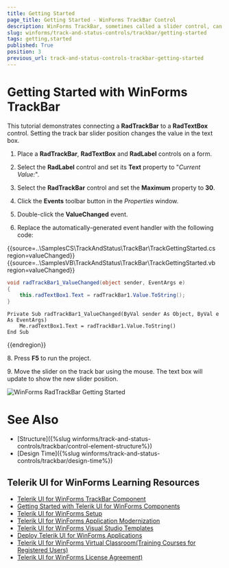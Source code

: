 ```yaml
---
title: Getting Started
page_title: Getting Started - WinForms TrackBar Control
description: WinForms TrackBar, sometimes called a slider control, can be used for navigating a large amount of information or for visually adjusting a numeric setting. 
slug: winforms/track-and-status-controls/trackbar/getting-started
tags: getting,started
published: True
position: 3
previous_url: track-and-status-controls-trackbar-getting-started
---
```


# Getting Started with WinForms TrackBar

This tutorial demonstrates connecting a **RadTrackBar** to a **RadTextBox** control. Setting the track bar slider position changes the value in the text box.
        

1. Place a __RadTrackBar__, __RadTextBox__ and __RadLabel__ controls on a form.
            

1. Select the __RadLabel__ control and set its **Text** property to "*Current Value:*".
            

1. Select the __RadTrackBar__ control and set the __Maximum__ property to __30__.
            

1. Click the __Events__ toolbar button in the *Properties* window.
            

1. Double-click the __ValueChanged__ event.
            

1. Replace the automatically-generated event handler with the following code:

{{source=..\SamplesCS\TrackAndStatus\TrackBar\TrackGettingStarted.cs region=valueChanged}} 
{{source=..\SamplesVB\TrackAndStatus\TrackBar\TrackGettingStarted.vb region=valueChanged}} 

````C#
void radTrackBar1_ValueChanged(object sender, EventArgs e)
{
    this.radTextBox1.Text = radTrackBar1.Value.ToString();
}

````
````VB.NET
Private Sub radTrackBar1_ValueChanged(ByVal sender As Object, ByVal e As EventArgs)
    Me.radTextBox1.Text = radTrackBar1.Value.ToString()
End Sub

````

{{endregion}} 

8\. Press __F5__ to run the project.

9\. Move the slider on the track bar using the mouse. The text box will update to show the new slider position.

![WinForms RadTrackBar Getting Started](images/track-and-status-controls-trackbar-getting-started001.png)

# See Also

* [Structure]({%slug winforms/track-and-status-controls/trackbar/control-element-structure%})	
* [Design Time]({%slug winforms/track-and-status-controls/trackbar/design-time%}) 

## Telerik UI for WinForms Learning Resources
* [Telerik UI for WinForms TrackBar Component](https://www.telerik.com/products/winforms/trackbar.aspx)
* [Getting Started with Telerik UI for WinForms Components](https://docs.telerik.com/devtools/winforms/getting-started/first-steps)
* [Telerik UI for WinForms Setup](https://docs.telerik.com/devtools/winforms/installation-and-upgrades/installing-on-your-computer)
* [Telerik UI for WinForms Application Modernization](https://docs.telerik.com/devtools/winforms/winforms-converter/overview)
* [Telerik UI for WinForms Visual Studio Templates](https://docs.telerik.com/devtools/winforms/visual-studio-integration/visual-studio-templates)
* [Deploy Telerik UI for WinForms Applications](https://docs.telerik.com/devtools/winforms/deployment-and-distribution/application-deployment)
* [Telerik UI for WinForms Virtual Classroom(Training Courses for Registered Users)](https://learn.telerik.com/learn/course/external/view/elearning/17/telerik-ui-for-winforms)
* [Telerik UI for WinForms License Agreement)](https://www.telerik.com/purchase/license-agreement/winforms-dlw-s)

